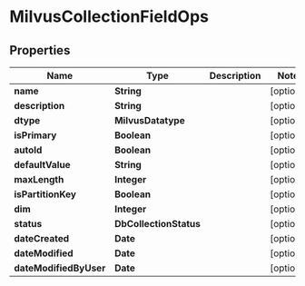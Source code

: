 

# MilvusCollectionFieldOps


## Properties

Name | Type | Description | Notes
------------ | ------------- | ------------- | -------------
**name** | **String** |  |  [optional]
**description** | **String** |  |  [optional]
**dtype** | **MilvusDatatype** |  |  [optional]
**isPrimary** | **Boolean** |  |  [optional]
**autoId** | **Boolean** |  |  [optional]
**defaultValue** | **String** |  |  [optional]
**maxLength** | **Integer** |  |  [optional]
**isPartitionKey** | **Boolean** |  |  [optional]
**dim** | **Integer** |  |  [optional]
**status** | **DbCollectionStatus** |  |  [optional]
**dateCreated** | **Date** |  |  [optional]
**dateModified** | **Date** |  |  [optional]
**dateModifiedByUser** | **Date** |  |  [optional]



